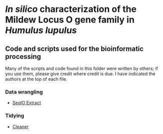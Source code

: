 # *In silico* characterization of the Mildew Locus O gene family in *Humulus lupulus*
## Code and scripts used for the bioinformatic processing

Many of the scripts and code found in this folder were written by others; if you use them, please give credit where credit is due. I have indicated the authors at the top of each file. 

### Data wrangling
* [SeqIO Extract](scripts/seqIO_extract.py)


### Tidying
* [Cleaner](scripts/cleaner.sh)
